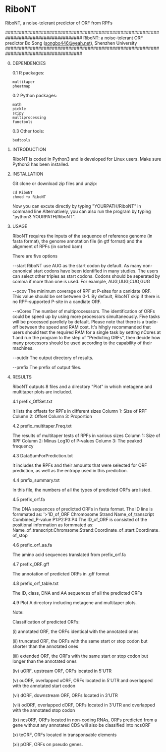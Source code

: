 # RiboNT
RiboNT, a noise-tolerant predictor of ORF from RPFs

####################################################################################
RiboNT: a noise-tolerant ORF predictor
Bo Song (songbo446@yeah.net), Shenzhen University
####################################################################################

0.	DEPENDENCIES

    0.1 R packages:

        multitaper
        pheatmap

    0.2 Python packages:

        math
        pickle
        scipy
        multiprocessing
        functools
    
    0.3 Other tools:

        bedtools
    
1.	INTRODUCTION

    RiboNT is coded in Python3 and is developed for Linux users. Make sure Python3 has been installed.

2.	INSTALLATION

    Git clone or download zip files and unzip:
    
        cd RiboNT
        chmod +x RiboNT

    Now you can excute directly by typing "YOURPATH/RiboNT" in command line Alternatively, you can also run the program by typing "python3 YOURPATH/RiboNT".

3.	USAGE

    RiboNT requires the inputs of the sequence of reference genome (in fasta format), the genome annotation file (in gtf format) and the alignment of RPFs (in sorted bam)

    There are five options

    --start  RiboNT use AUG as the start codon by default. As many non-canonical start codons have been identified in many studies. The users can select other triples as start codons. Codons should be seperated by comma if more than one is used. For example, AUG,UUG,CUG,GUG

    --pcov  The minimum coverage of RPF at P-sites for a canidate ORF. This value should be set between 0-1. By default, RiboNT skip if there is no RPF-supported P-site in a candiate ORF.

    --nCores  The number of multiprocesssors. The identification of ORFs could be speed up by using more processors simultaneously. Five tasks will be processed parellely by default. Please note that there is a trade-off between the speed and RAM cost. It's hihgly recommanded that users should test the required RAM for a single task by setting nCores at 1 and run the program to the step of "Predicting ORFs", then decide how many processors should be used according to the capability of their machines.

    --outdir  The output directory of results.

    --prefix  The prefix of output files.

4.	RESULTS

    RiboNT outputs 8 files and a directory "Plot" in which metagene and multitaper plots are included.

    4.1 prefix_OffSet.txt
    
      It lists the offsets for RPFs in different sizes 
        Column 1: Size of RPF 
        Column 2: Offset 
        Column 3: Proportion

    4.2 prefix_multitaper.Freq.txt

      The results of multitaper tests of RPFs in various sizes Column 1: Size of RPF Column 2: Minus Log10 of P-values Column 3: The peaked frequency

    4.3 DataSumForPrediction.txt

      It includes the RPFs and their amounts that were selected for ORF prediction, as well as the entropy used in this prediction.

    4.4 prefix_summary.txt

      In this file, the numbers of all the types of predicted ORFs are listed.

    4.5 prefix_orf.fa

      The DNA sequences of predicted ORFs in fasta format. The ID line is formmated as: '>'ID_of_ORF Chromosome Strand Name_of_transcript Combined_P-value P1:P2:P3:P4 The ID_of_ORF is consisted of the positional information as formmated as: Name_of_transcript:Chromsome:Strand:Coordinate_of_start:Coordinate_of_stop

    4.6 prefix_orf_aa.fa

      The amino acid sequences translated from prefix_orf.fa

    4.7 prefix_ORF.gff

      The annotation of predicted ORFs in .gff format

    4.8 prefix_orf_table.txt

      The ID, class, DNA and AA sequences of all the predicted ORFs

    4.9 Plot A directory including metagene and multitaper plots.

    
    Note:

    Classification of predicted ORFs:

      (i) annotated ORF, the ORFs identical with the annotated ones

      (ii) truncated ORF, the ORFs with the same start or stop codon but shorter than the annotated ones

      (iii) extended ORF, the ORFs with the same start or stop codon but longer than the annotated ones

      (iv) uORF, upstream ORF, ORFs located in 5'UTR

      (v) ouORF, overlapped uORF, ORFs located in 5'UTR and overlapped with the annotated start codon

      (vi) dORF, downstream ORF, ORFs located in 3'UTR

      (vii) odORF, overlapped dORF, ORFs located in 3'UTR and overlapped with the annotated stop codon

      (ix) ncsORF, ORFs located in non-coding RNAs, ORFs predicted from a gene without any annotated CDS will also be classified into ncsORF

      (x) teORF, ORFs located in transponsable elements

      (xi) pORF, ORFs on pseudo genes.

